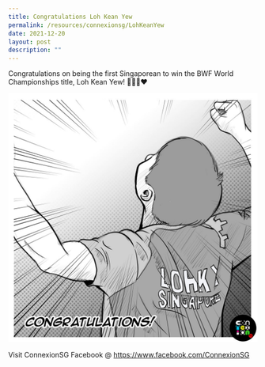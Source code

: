 ```yaml
---
title: Congratulations Loh Kean Yew
permalink: /resources/connexionsg/LohKeanYew
date: 2021-12-20
layout: post
description: ""
---
```

Congratulations on being the first Singaporean to win the BWF World Championships title, Loh Kean Yew! 🏸🇸🇬❤️

![Alt text for image on Isomer site](/images/connexionsg/2021/267124490_6658403527534889_563742334587847205_n.jpg)

Visit ConnexionSG Facebook @ https://www.facebook.com/ConnexionSG